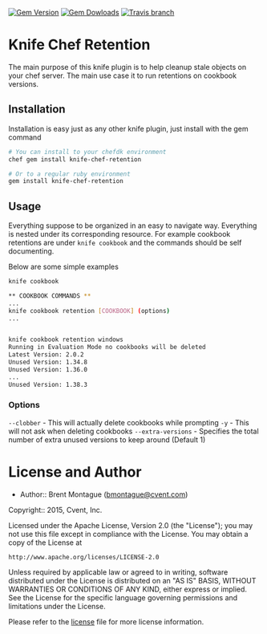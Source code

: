 [![Gem Version](https://img.shields.io/gem/v/knife-chef-retention.svg?style=flat-square)](https://rubygems.org/gems/knife-chef-retention)
[![Gem Dowloads](https://img.shields.io/gem/dt/knife-chef-retention.svg?style=flat-square)](https://rubygems.org/gems/knife-chef-retention)
[![Travis branch](https://img.shields.io/travis/cvent/knife-chef-retention/master.svg?style=flat-square)](https://travis-ci.org/cvent/knife-chef-retention)

Knife Chef Retention
=======================

The main purpose of this knife plugin is to help cleanup stale objects on your
chef server.  The main use case it to run retentions on cookbook versions.

## Installation
Installation is easy just as any other knife plugin, just install with the gem
command

```bash
# You can install to your chefdk environment
chef gem install knife-chef-retention

# Or to a regular ruby environment
gem install knife-chef-retention
```

## Usage

Everything suppose to be organized in an easy to navigate way.  Everything is
nested under its corresponding resource.  For example cookbook retentions are
under `knife cookbook` and the commands should be self documenting.

Below are some simple examples

```bash
knife cookbook

** COOKBOOK COMMANDS **
...
knife cookbook retention [COOKBOOK] (options)
...


knife cookbook retention windows
Running in Evaluation Mode no cookbooks will be deleted
Latest Version: 2.0.2
Unused Version: 1.34.8
Unused Version: 1.36.0
...
Unused Version: 1.38.3
```

### Options

`--clobber` - This will actually delete cookbooks while prompting
`-y` - This will not ask when deleting cookbooks
`--extra-versions` - Specifies the total number of extra unused versions to keep around (Default 1)


License and Author
==================

* Author:: Brent Montague (<bmontague@cvent.com>)

Copyright:: 2015, Cvent, Inc.

Licensed under the Apache License, Version 2.0 (the "License");
you may not use this file except in compliance with the License.
You may obtain a copy of the License at

    http://www.apache.org/licenses/LICENSE-2.0

Unless required by applicable law or agreed to in writing, software
distributed under the License is distributed on an "AS IS" BASIS,
WITHOUT WARRANTIES OR CONDITIONS OF ANY KIND, either express or implied.
See the License for the specific language governing permissions and
limitations under the License.

Please refer to the [license](LICENSE.md) file for more license information.
